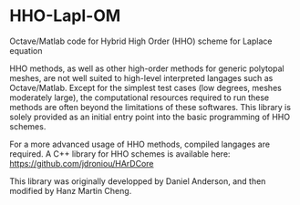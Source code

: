 # HHO-Lapl-OM
Octave/Matlab code for Hybrid High Order (HHO) scheme for Laplace equation

HHO methods, as well as other high-order methods for generic polytopal meshes, are not well suited to high-level interpreted langages such as Octave/Matlab. Except for the simplest test cases (low degrees, meshes moderately large), the computational resources required to run these methods are often beyond the limitations of these softwares. This library is solely provided as an initial entry point into the basic programming of HHO schemes. 

For a more advanced usage of HHO methods, compiled langages are required. A C++ library for HHO schemes is available here: https://github.com/jdroniou/HArDCore


This library was originally developped by Daniel Anderson, and then modified by Hanz Martin Cheng.
